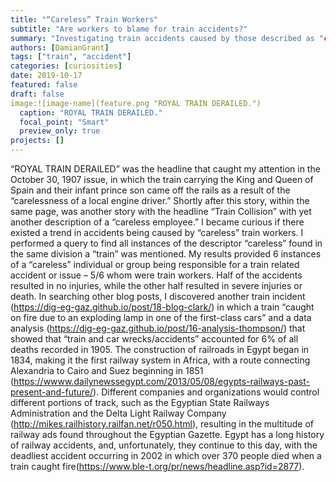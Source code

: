 ```yaml
---
title: "“Careless” Train Workers"
subtitle: "Are workers to blame for train accidents?"
summary: "Investigating train accidents caused by those described as "careless."
authors: [DamianGrant]
tags: ["train", "accident"]
categories: [curiosities]
date: 2019-10-17
featured: false
draft: false
image:![image-name](feature.png "ROYAL TRAIN DERAILED.")
  caption: "ROYAL TRAIN DERAILED."
  focal_point: "Smart"
  preview_only: true
projects: []
---
```

“ROYAL TRAIN DERAILED” was the headline that caught my attention in the October 30, 1907 issue, in which the train carrying the King and Queen of Spain and their infant prince son came off the rails as a result of the “carelessness of a local engine driver.” Shortly after this story, within the same page, was another story with the headline “Train Collision” with yet another description of a “careless employee.” I became curious if there existed a trend in accidents being caused by “careless” train workers.
I performed a query to find all instances of the descriptor “careless” found in the same division a “train” was mentioned. My results provided 6 instances of a “careless” individual or group being responsible for a train related accident or issue – 5/6 whom were train workers. Half of the accidents resulted in no injuries, while the other half resulted in severe injuries or death.
In searching other blog posts, I discovered another train incident (https://dig-eg-gaz.github.io/post/18-blog-clark/) in which a train “caught on fire due to an exploding lamp in one of the first-class cars” and a data analysis (https://dig-eg-gaz.github.io/post/16-analysis-thompson/) that showed that “train and car wrecks/accidents” accounted for 6% of all deaths recorded in 1905.
The construction of railroads in Egypt began in 1834, making it the first railway system in Africa, with a route connecting Alexandria to Cairo and Suez beginning in 1851 (https://wwww.dailynewssegypt.com/2013/05/08/egypts-railways-past-present-and-future/). Different companies and organizations would control different portions of track, such as the Egyptian State Railways Administration and the Delta Light Railway Company (http://mikes.railhistory.railfan.net/r050.html), resulting in the multitude of railway ads found throughout the Egyptian Gazette.
Egypt has a long history of railway accidents, and, unfortunately, they continue to this day, with the deadliest accident occurring in 2002 in which over 370 people died when a train caught fire(https://www.ble-t.org/pr/news/headline.asp?id=2877). 
